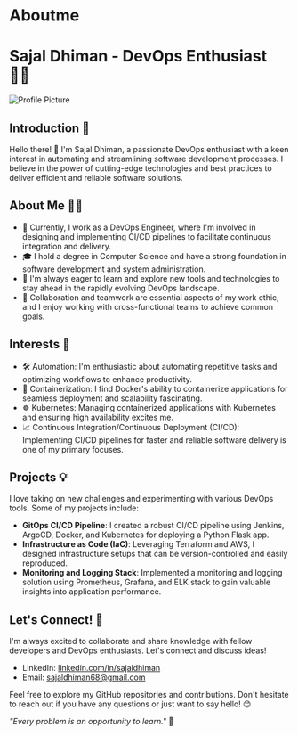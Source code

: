 # Aboutme

# Sajal Dhiman - DevOps Enthusiast 👨‍💻

![Profile Picture](profile_picture.png)

## Introduction 🚀

Hello there! 👋 I'm Sajal Dhiman, a passionate DevOps enthusiast with a keen interest in automating and streamlining software development processes. I believe in the power of cutting-edge technologies and best practices to deliver efficient and reliable software solutions.

## About Me 🧑‍💼

- 💼 Currently, I work as a DevOps Engineer, where I'm involved in designing and implementing CI/CD pipelines to facilitate continuous integration and delivery.
- 🎓 I hold a degree in Computer Science and have a strong foundation in software development and system administration.
- 🌱 I'm always eager to learn and explore new tools and technologies to stay ahead in the rapidly evolving DevOps landscape.
- 🤝 Collaboration and teamwork are essential aspects of my work ethic, and I enjoy working with cross-functional teams to achieve common goals.

## Interests 🌟

- 🛠️ Automation: I'm enthusiastic about automating repetitive tasks and optimizing workflows to enhance productivity.
- 🐳 Containerization: I find Docker's ability to containerize applications for seamless deployment and scalability fascinating.
- ☸️ Kubernetes: Managing containerized applications with Kubernetes and ensuring high availability excites me.
- 📈 Continuous Integration/Continuous Deployment (CI/CD): Implementing CI/CD pipelines for faster and reliable software delivery is one of my primary focuses.

## Projects 💡

I love taking on new challenges and experimenting with various DevOps tools. Some of my projects include:

- **GitOps CI/CD Pipeline**: I created a robust CI/CD pipeline using Jenkins, ArgoCD, Docker, and Kubernetes for deploying a Python Flask app.
- **Infrastructure as Code (IaC)**: Leveraging Terraform and AWS, I designed infrastructure setups that can be version-controlled and easily reproduced.
- **Monitoring and Logging Stack**: Implemented a monitoring and logging solution using Prometheus, Grafana, and ELK stack to gain valuable insights into application performance.

## Let's Connect! 🤝

I'm always excited to collaborate and share knowledge with fellow developers and DevOps enthusiasts. Let's connect and discuss ideas!

- LinkedIn: [linkedin.com/in/sajaldhiman](https://www.linkedin.com/in/sajaldhiman)
- Email: sajaldhiman68@gmail.com

Feel free to explore my GitHub repositories and contributions. Don't hesitate to reach out if you have any questions or just want to say hello! 😊

*"Every problem is an opportunity to learn."* 🌟

